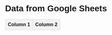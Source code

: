 <!DOCTYPE html>
<html lang="en">
<head>
<meta charset="UTF-8">
<meta name="viewport" content="width=device-width, initial-scale=1.0">
<title>My Data-Driven Website</title>
<style>
  body { font-family: Arial, sans-serif; }
  table { width: 100%; border-collapse: collapse; }
  th, td { border: 1px solid #ddd; padding: 8px; text-align: left; }
  th { background-color: #f2f2f2; }
</style>
</head>
<body>
<h1>Data from Google Sheets</h1>
<table id="data-table">
  <thead>
    <tr>
      <th>Column 1</th>
      <th>Column 2</th>
    </tr>
  </thead>
  <tbody>
  </tbody>
</table>
<script>
  fetch('https://docs.google.com/spreadsheets/d/e/2PACX-1vQakyQHSql-fgxY0GUOKvB3Z6I0rt_k7gkOjCFJxTtuI8OaGhKQ4Ib7B5H3WNE9FQ/pub?gid=602322632&single=true&output=csv')
  .then(response => response.text())
  .then(data => {
    const table = document.getElementById('data-table').getElementsByTagName('tbody')[0];
    const rows = data.split('\n');
    rows.forEach((row, index) => {
      if (index === 0) return; // skip header
      const columns = row.split(',');
      const newRow = table.insertRow(table.rows.length);
      columns.forEach(column => {
        const newCell = newRow.insertCell(-1);
        newCell.textContent = column;
      });
    });
  });
</script>
</body>
</html>
